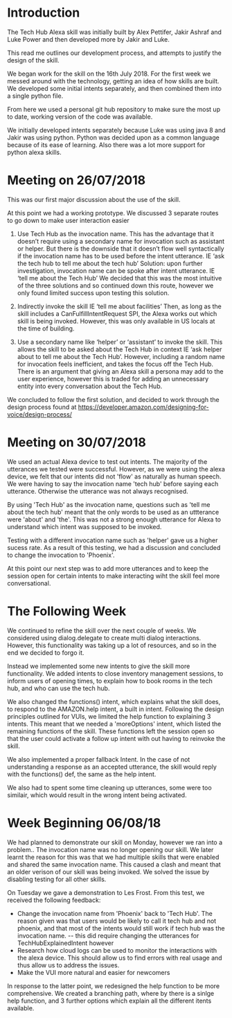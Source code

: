 # Introduction

The Tech Hub Alexa skill was initially built by Alex Pettifer, Jakir Ashraf and Luke Power 
and then developed more by Jakir and Luke. 

This read me outlines our development process, and attempts to justify the design of the skill. 

We began work for the skill on the 16th July 2018. 
For the first week we messed around with the technology, getting an idea of how skills are built.
We developed some initial intents separately, and then combined them into a single python file. 

From here we used a personal git hub repository to make sure the most up to date, working version of the code was available.

We initially developed intents separately because Luke was using java 8 and Jakir was using python. 
Python was decided upon as a common language because of its ease of learning. Also there was a lot more support for python alexa skills.


# Meeting on 26/07/2018

This was our first major discussion about the use of the skill.

At this point we had  a working prototype. We discussed 3 separate routes to go down to make user interaction easier


1)	Use Tech Hub as the invocation name. This has the advantage that it doesn’t require using a secondary name for invocation such as assistant or helper. But there is the downside that it doesn’t flow well syntactically if the invocation name has to be used before the intent utterance. IE ‘ask the tech hub to tell me about the tech hub’
Solution: upon further investigation, invocation name can be spoke after intent utterance. IE ‘tell me about the Tech Hub’
We decided that this was the most intuitive of the three solutions and so continued down this route, however we only found limited success upon testing this solution.


2)	Indirectly invoke the skill IE ‘tell me about facilities’ Then, as long as the skill includes a CanFulfillIntentRequest SPI, the Alexa works out which skill is being invoked. However, this was only available in US locals at the time of building.  


3)	Use a secondary name like ‘helper’ or ‘assistant’ to invoke the skill. This allows the skill to be asked about the Tech Hub in context IE ‘ask helper about to tell me about the Tech Hub’. However, including a random name for invocation feels inefficient, and takes the focus off the Tech Hub. There is an argument that giving an Alexa skill a persona may add to the user experience, however this is traded for adding an unnecessary entity into every conversation about the Tech Hub.

We concluded to follow the first solution, and decided to work through the design process found at https://developer.amazon.com/designing-for-voice/design-process/


# Meeting on 30/07/2018

We used an actual Alexa device  to test out intents. The majority of the utterances we tested were successful.
However, as we were using the alexa device, we felt that our intents did not 'flow' as naturally as human speech. We were having to say the invocation name 'tech hub' before saying each utterance. Otherwise the utterance was not always recognised.

By using 'Tech Hub' as the invocation name, questions such as 'tell me about the tech hub' meant that the only words to be used as an uttterance were 'about' and 'the'. This was not a strong enough utterance for Alexa to understand which intent was supposed to be invoked.

Testing with a different invocation name such as 'helper' gave us a higher sucess rate. As a result of this testing, we had a discussion and concluded to change the invocation to 'Phoenix'.

At this point our next step was to add more utterances and to keep the session open for certain intents to make interacting wiht the skill feel more conversational.

# The Following Week

We continued to refine the skill over the next couple of weeks. We considered using dialog.delegate to create multi dialog interactions. However, this functionality was taking up a lot of resources, and so in the end we decided to forgo it.

Instead we implemented some new intents to give the skill more functionality. We added intents to close inventory management sessions, to inform users of opening times, to explain how to book rooms in the tech hub, and who can use the tech hub.

We also changed the functions() intent, which explains what the skill does, to respond to the AMAZON.help intent, a built in intent. Following the design principles outlined for VUIs, we limited the help function to explaining 3 intents. This meant that we needed a 'moreOptions' intent, which listed the remaining functions of the skill. These functions left the session open so that the user could activate a follow up intent with out having to reinvoke the skill. 

We also implemented a proper fallback Intent. In the case of not understanding a response as an accepted utterance, the skill would reply with the functions() def, the same as the help intent. 

We also had to spent some time cleaning up utterances, some were too similair, which would result in the wrong intent being activated.

# Week Beginning 06/08/18

We had planned to demonstrate our skill on Monday, however we ran into a problem.. The invocation name was no longer opening our skill. We later learnt the reason for this was that we had multiple skills that were enabled and shared the same invocation name. This caused a clash and meant that an older verison of our skill was being invoked. We solved the issue by disabling testing for all other skills.

On Tuesday we gave a demonstration to Les Frost. From this test, we received the following feedback:

- Change the invocation name from 'Phoenix' back to 'Tech Hub'. The reason given was that users would be likely to call it tech hub and not phoenix, and that most of the intents would still work if tech hub was the invocation name.
  -- this did require changing the utterances for TechHubExplainedIntent however
- Research how cloud logs can be used to monitor the interactions with the alexa device. This should allow us to find errors with real usage and thus allow us to address the issues.
- Make the VUI more natural and easier for newcomers

In response to the latter point, we redesigned the help function to be more comprehensive. We created a branching path, where by there is a sinlge help function, and 3 further options which explain all the different itents available. 



